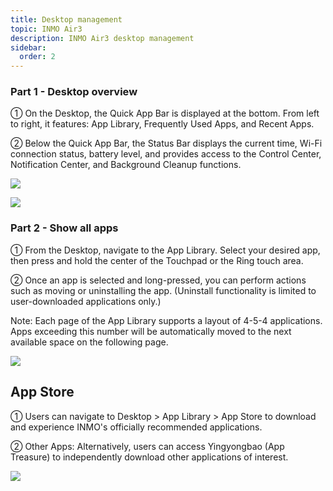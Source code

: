 ```yaml
---
title: Desktop management
topic: INMO Air3
description: INMO Air3 desktop management
sidebar:
  order: 2
---
```


### Part 1 - Desktop overview

① On the Desktop, the Quick App Bar is displayed at the bottom. From left to right, it features: App Library, Frequently Used Apps, and Recent Apps.

② Below the Quick App Bar, the Status Bar displays the current time, Wi-Fi connection status, battery level, and provides access to the Control Center, Notification Center, and Background Cleanup functions.

![](public/images/air3/desktop-management-1.png)

![](public/images/air3/desktop-management-2.jpg)

### Part 2 - Show all apps

① From the Desktop, navigate to the App Library. Select your desired app, then press and hold the center of the Touchpad or the Ring touch area.

② Once an app is selected and long-pressed, you can perform actions such as moving or uninstalling the app. (Uninstall functionality is limited to user-downloaded applications only.)

Note: Each page of the App Library supports a layout of 4-5-4 applications. Apps exceeding this number will be automatically moved to the next available space on the following page.

![](public/images/air3/desktop-management-3.jpg)

## App Store

① Users can navigate to Desktop > App Library > App Store to download and experience INMO's officially recommended applications.

② Other Apps: Alternatively, users can access Yingyongbao (App Treasure) to independently download other applications of interest.

![](public/images/air3/desktop-management-4.png)



